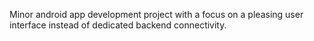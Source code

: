 Minor android app development project with a focus on a pleasing user interface instead of dedicated backend connectivity.
